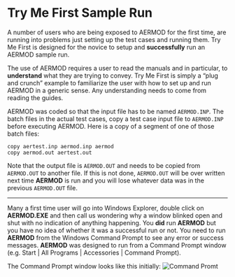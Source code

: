 
# Try Me First Sample Run

A number of users who are being exposed to AERMOD for the first time, are running into problems 
just setting up the test cases and running them. Try Me First is designed for the novice to setup 
and **successfully** run an AERMOD sample run.

The use of AERMOD requires a user to read the manuals and in particular, to **understand** what 
they are trying to convey. Try Me First is simply a “plug and crunch” example to familiarize the 
user with how to set up and run AERMOD in a generic sense. Any understanding needs to come from 
reading the guides.

AERMOD was coded so that the input file has to be named `AERMOD.INP`. The batch files in the 
actual test cases, copy a test case input file to `AERMOD.INP` before executing AERMOD. Here is 
a copy of a segment of one of those batch files:

```terminal
copy aertest.inp aermod.inp aermod
copy aermod.out aertest.out
```

Note that the output file is `AERMOD.OUT` and needs to be copied from `AERMOD.OUT` to another 
file. If this is not done, `AERMOD.OUT` will be over written next time **AERMOD** is run and 
you will lose whatever data was in the previous `AERMOD.OUT` file.
***********************************************************************************************
Many a first time user will go into Windows Explorer, double click on **AERMOD.EXE** and then 
call us wondering why a window blinked open and shut with no indication of anything happening. 
You **did** run **AERMOD** but you have no idea of whether it was a successful run or not. You 
need to run **AERMOD** from the Windows Command Prompt to see any error or success messages. 
**AERMOD** was designed to run from a Command Prompt window (e.g. Start | All Programs | 
Accessories | Command Prompt).

The Command Prompt window looks like this initially:
<img src="\img\command1.png" alt="Command Promt" style="width">


<!--
***********************************************************************************************
-->

